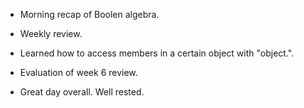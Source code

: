 - Morning recap of Boolen algebra.

- Weekly review.

- Learned how to access members in a certain object with "object.".

- Evaluation of week 6 review.

- Great day overall.  Well rested.